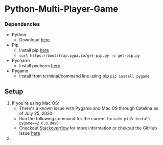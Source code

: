 # Python-Multi-Player-Game

### **Dependencies**
* Python
  - Download [here](https://www.python.org/downloads/)
* Pip
  - Install pip [here](https://pip.pypa.io/en/stable/installing/)
  - ```curl https://bootstrap.pypa.io/get-pip.py -o get-pip.py```
* Pycharm
  - Install pycharm [here](https://www.jetbrains.com/pycharm/)
* Pygame
  - Install from terminal/command line using pip ```pip install pygame```

## Setup
1. If you're using Mac OS:
    - There's a known issue with Pygame and Mac OS through Catelina as of July 25, 2020
    - Run the following command for the current fix ```sudo pip3 install pygame==2.0.0.dev6```
    - Checkout [Stackoverflow](https://stackoverflow.com/questions/53182886/pygame-not-showing-anything-in-the-window) for more information or chekout the GitHub issue [here](https://github.com/pygame/pygame/issues/555)
2. 